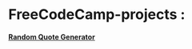 # FreeCodeCamp-projects : 
#### [Random Quote Generator](https://hazemmarzouki.github.io/FCC-projects/Random%20Quote%20Generator/)
